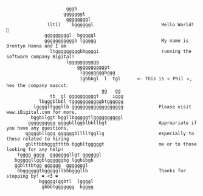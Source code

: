                           gggb                     
                         gggggggt                  
                          ggggggggl                
                   lltll    bggggggl                         Hello World! 💬
                  gggggggggl  bgggggl                       
                  gggggggggggb lggggg                        My name is Brentyn Hanna and I am 
                    ltgggggggggbbggggi                       running the software company Bigital!
                          lggggggggggg         
                              gggggggggggt         
                               lggggggggbggg       
                               igbbbgl  l  tgl      <- This is ⭐ Phil ⭐, hes the company mascot.
                                       gg   gg         
                    tb  gl ggggggggggt     iggg    
                lbgggblbbl tgggggggggggbtgggggg         
              lggggltgggllb ggggggggggggggggggg             Please visit www.iBigital.com for more.
             bggbilggt bggllbgggggtlggggggggggl            
            gggggggggg ggggbllggblbbllbgt                   Appropriate if you have any questions,
           gggggbllggg ggggggblllltggllg                    especially to those related to hiring
           gblttbbbgggttttb bggbltgggggt                    me or to those looking for any help!
        tgggg gggg  gggggggllgt ggggggl            
       bgggggllggblggggggbg lggbibgb                    
       ggblttbtgg gggggg  gggggggl                        
        bbggggggtbgggggllbbbgggllb                          Thanks for stopping by! ❤️ <3 ❤️
                bgggggiggbtl  lggggl               
                 gbbbtggggggg  bgggg               
